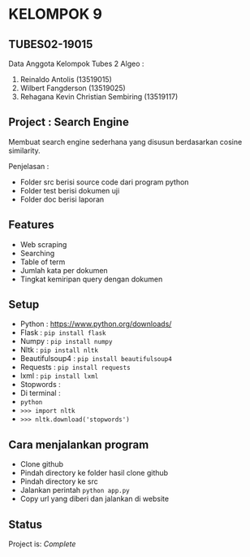 # KELOMPOK 9

## TUBES02-19015
Data Anggota Kelompok Tubes 2 Algeo :
1. Reinaldo Antolis                   (13519015)
2. Wilbert Fangderson                 (13519025)
3. Rehagana Kevin Christian Sembiring (13519117)

## Project : Search Engine
Membuat search engine sederhana yang disusun berdasarkan cosine similarity.

Penjelasan :
* Folder src berisi source code dari program python
* Folder test berisi dokumen uji
* Folder doc berisi laporan

## Features
* Web scraping
* Searching
* Table of term
* Jumlah kata per dokumen
* Tingkat kemiripan query dengan dokumen

## Setup
* Python : https://www.python.org/downloads/
* Flask : `pip install flask`
* Numpy : `pip install numpy`
* Nltk : `pip install nltk`
* Beautifulsoup4 : `pip install beautifulsoup4`
* Requests : `pip install requests`
* lxml : `pip install lxml`
* Stopwords : 
* Di terminal :
* `python`
* `>>> import nltk`
* `>>> nltk.download('stopwords')`

## Cara menjalankan program
* Clone github
* Pindah directory ke folder hasil clone github
* Pindah directory ke src
* Jalankan perintah `python app.py`
* Copy url yang diberi dan jalankan di website

## Status
Project is: _Complete_
